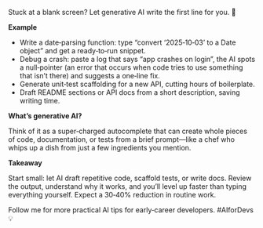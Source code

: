  Stuck at a blank screen? Let generative AI write the first line for you. 🤖

**Example**

- Write a date‑parsing function: type “convert ‘2025‑10‑03’ to a Date object” and get a ready‑to‑run snippet.
- Debug a crash: paste a log that says “app crashes on login”, the AI spots a null‑pointer (an error that occurs when code tries to use something that isn’t there) and suggests a one‑line fix.
- Generate unit‑test scaffolding for a new API, cutting hours of boilerplate.
- Draft README sections or API docs from a short description, saving writing time.

**What’s generative AI?**

Think of it as a super‑charged autocomplete that can create whole pieces of code, documentation, or tests from a brief prompt—like a chef who whips up a dish from just a few ingredients you mention.

**Takeaway**

Start small: let AI draft repetitive code, scaffold tests, or write docs. Review the output, understand why it works, and you’ll level up faster than typing everything yourself. Expect a 30‑40% reduction in routine work.

Follow me for more practical AI tips for early‑career developers. #AIforDevs 💡